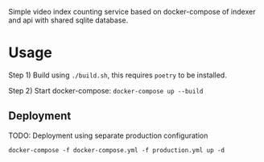 Simple video index counting service based on docker-compose of indexer and api with shared sqlite database.



Usage
=====

Step 1) Build using `./build.sh`, this requires `poetry` to be installed.

Step 2) Start docker-compose: `docker-compose up --build`

Deployment
----------
TODO: Deployment using separate production configuration

    docker-compose -f docker-compose.yml -f production.yml up -d
